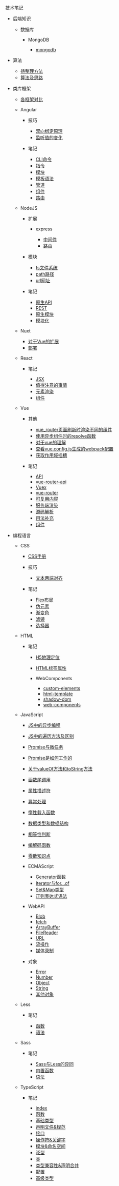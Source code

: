 <div class="sidebar-title">技术笔记</div>
<template id="root-breadcrumb">编程基础</template>

- 后端知识

  - 数据库

    - MongoDB

      - [mongodb](document/技术笔记/编程基础/后端知识/数据库/MongoDB/mongodb.md)

- 算法

  - [待整理方法](document/技术笔记/编程基础/算法/待整理方法.md)
  - [算法及思路](document/技术笔记/编程基础/算法/算法及思路.md)

- 类库框架

  - [各框架对比](document/技术笔记/编程基础/类库框架/各框架对比.md)

  - Angular

    - 技巧

      - [双向绑定原理](document/技术笔记/编程基础/类库框架/Angular/技巧/双向绑定原理.md)
      - [监听值的变化](document/技术笔记/编程基础/类库框架/Angular/技巧/监听值的变化.md)

    - 笔记

      - [CLI命令](document/技术笔记/编程基础/类库框架/Angular/笔记/CLI命令.md)
      - [指令](document/技术笔记/编程基础/类库框架/Angular/笔记/指令.md)
      - [模块](document/技术笔记/编程基础/类库框架/Angular/笔记/模块.md)
      - [模板语法](document/技术笔记/编程基础/类库框架/Angular/笔记/模板语法.md)
      - [管道](document/技术笔记/编程基础/类库框架/Angular/笔记/管道.md)
      - [组件](document/技术笔记/编程基础/类库框架/Angular/笔记/组件.md)
      - [路由](document/技术笔记/编程基础/类库框架/Angular/笔记/路由.md)

  - NodeJS

    - 扩展

      - express

        - [中间件](document/技术笔记/编程基础/类库框架/NodeJS/扩展/express/中间件.md)
        - [路由](document/技术笔记/编程基础/类库框架/NodeJS/扩展/express/路由.md)

    - 模块

      - [fs文件系统](document/技术笔记/编程基础/类库框架/NodeJS/模块/fs文件系统.md)
      - [path路径](document/技术笔记/编程基础/类库框架/NodeJS/模块/path路径.md)
      - [url网址](document/技术笔记/编程基础/类库框架/NodeJS/模块/url网址.md)

    - 笔记

      - [原生API](document/技术笔记/编程基础/类库框架/NodeJS/笔记/原生API.md)
      - [REST](document/技术笔记/编程基础/类库框架/NodeJS/笔记/REST.md)
      - [原生模块](document/技术笔记/编程基础/类库框架/NodeJS/笔记/原生模块.md)
      - [模块化](document/技术笔记/编程基础/类库框架/NodeJS/笔记/模块化.md)

  - Nuxt

    - [对于Vue的扩展](document/技术笔记/编程基础/类库框架/Nuxt/对于Vue的扩展.md)
    - [部署](document/技术笔记/编程基础/类库框架/Nuxt/部署.md)

  - React

    - 笔记

      - [JSX](document/技术笔记/编程基础/类库框架/React/笔记/JSX.md)
      - [值得注意的事情](document/技术笔记/编程基础/类库框架/React/笔记/值得注意的事情.md)
      - [元素渲染](document/技术笔记/编程基础/类库框架/React/笔记/元素渲染.md)
      - [组件](document/技术笔记/编程基础/类库框架/React/笔记/组件.md)

  - Vue

    - 其他

      - [vue_router页面刷新时渲染不同的组件](document/技术笔记/编程基础/类库框架/Vue/其他/vue_router页面刷新时渲染不同的组件.md)
      - [使用异步组件时的resolve函数](document/技术笔记/编程基础/类库框架/Vue/其他/使用异步组件时的resolve函数.md)
      - [对于vue的理解](document/技术笔记/编程基础/类库框架/Vue/其他/对于vue的理解.md)
      - [查看vue.config.js生成的webpack配置](document/技术笔记/编程基础/类库框架/Vue/其他/查看vue.config.js生成的webpack配置.md)
      - [获取作用域插槽](document/技术笔记/编程基础/类库框架/Vue/其他/获取作用域插槽.md)

    - 笔记

      - [API](document/技术笔记/编程基础/类库框架/Vue/笔记/API.md)
      - [vue-router-api](document/技术笔记/编程基础/类库框架/Vue/笔记/vue-router-api.md)
      - [Vuex](document/技术笔记/编程基础/类库框架/Vue/笔记/Vuex.md)
      - [vue-router](document/技术笔记/编程基础/类库框架/Vue/笔记/vue-router.md)
      - [可复用内容](document/技术笔记/编程基础/类库框架/Vue/笔记/可复用内容.md)
      - [服务端渲染](document/技术笔记/编程基础/类库框架/Vue/笔记/服务端渲染.md)
      - [源码解析](document/技术笔记/编程基础/类库框架/Vue/笔记/源码解析.md)
      - [用法补充](document/技术笔记/编程基础/类库框架/Vue/笔记/用法补充.md)
      - [组件](document/技术笔记/编程基础/类库框架/Vue/笔记/组件.md)

- 编程语言

  - CSS

    - [CSS手册](document/技术笔记/编程基础/编程语言/CSS/CSS手册.md)

    - 技巧

      - [文本两端对齐](document/技术笔记/编程基础/编程语言/CSS/技巧/文本两端对齐.md)

    - 笔记

      - [Flex布局](document/技术笔记/编程基础/编程语言/CSS/笔记/Flex布局.md)
      - [伪元素](document/技术笔记/编程基础/编程语言/CSS/笔记/伪元素.md)
      - [渐变色](document/技术笔记/编程基础/编程语言/CSS/笔记/渐变色.md)
      - [滤镜](document/技术笔记/编程基础/编程语言/CSS/笔记/滤镜.md)
      - [选择器](document/技术笔记/编程基础/编程语言/CSS/笔记/选择器.md)

  - HTML

    - 笔记

      - [H5地理定位](document/技术笔记/编程基础/编程语言/HTML/笔记/H5地理定位.md)
      - [HTML标签属性](document/技术笔记/编程基础/编程语言/HTML/笔记/HTML标签属性.md)

      - WebComponents

        - [custom-elements](document/技术笔记/编程基础/编程语言/HTML/笔记/WebComponents/custom-elements.md)
        - [html-template](document/技术笔记/编程基础/编程语言/HTML/笔记/WebComponents/html-template.md)
        - [shadow-dom](document/技术笔记/编程基础/编程语言/HTML/笔记/WebComponents/shadow-dom.md)
        - [web-components](document/技术笔记/编程基础/编程语言/HTML/笔记/WebComponents/web-components.md)

  - JavaScript

    - [JS中的异步编程](document/技术笔记/编程基础/编程语言/JavaScript/JS中的异步编程.md)
    - [JS中的遍历方法及区别](document/技术笔记/编程基础/编程语言/JavaScript/JS中的遍历方法及区别.md)
    - [Promise与微任务](document/技术笔记/编程基础/编程语言/JavaScript/Promise与微任务.md)
    - [Promise是如何工作的](document/技术笔记/编程基础/编程语言/JavaScript/Promise是如何工作的.md)
    - [关于valueOf方法和toString方法](document/技术笔记/编程基础/编程语言/JavaScript/关于valueOf方法和toString方法.md)
    - [函数尾调用](document/技术笔记/编程基础/编程语言/JavaScript/函数尾调用.md)
    - [属性描述符](document/技术笔记/编程基础/编程语言/JavaScript/属性描述符.md)
    - [异常处理](document/技术笔记/编程基础/编程语言/JavaScript/异常处理.md)
    - [惰性载入函数](document/技术笔记/编程基础/编程语言/JavaScript/惰性载入函数.md)
    - [数据类型和数据结构](document/技术笔记/编程基础/编程语言/JavaScript/数据类型和数据结构.md)
    - [相等性判断](document/技术笔记/编程基础/编程语言/JavaScript/相等性判断.md)
    - [编解码函数](document/技术笔记/编程基础/编程语言/JavaScript/编解码函数.md)
    - [零散知识点](document/技术笔记/编程基础/编程语言/JavaScript/零散知识点.md)

    - ECMAScript

      - [Generator函数](document/技术笔记/编程基础/编程语言/JavaScript/ECMAScript/Generator函数.md)
      - [Iterator与for...of](document/技术笔记/编程基础/编程语言/JavaScript/ECMAScript/Iterator与for...of.md)
      - [Set&Map类型](document/技术笔记/编程基础/编程语言/JavaScript/ECMAScript/Set&Map类型.md)
      - [正则表达式语法](document/技术笔记/编程基础/编程语言/JavaScript/ECMAScript/正则表达式语法.md)

    - WebAPI

      - [Blob](document/技术笔记/编程基础/编程语言/JavaScript/WebAPI/Blob.md)
      - [fetch](document/技术笔记/编程基础/编程语言/JavaScript/WebAPI/fetch.md)
      - [ArrayBuffer](document/技术笔记/编程基础/编程语言/JavaScript/WebAPI/ArrayBuffer.md)
      - [FileReader](document/技术笔记/编程基础/编程语言/JavaScript/WebAPI/FileReader.md)
      - [URL](document/技术笔记/编程基础/编程语言/JavaScript/WebAPI/URL.md)
      - [流操作](document/技术笔记/编程基础/编程语言/JavaScript/WebAPI/流操作.md)
      - [媒体录制](document/技术笔记/编程基础/编程语言/JavaScript/WebAPI/媒体录制.md)

    - 对象

      - [Error](document/技术笔记/编程基础/编程语言/JavaScript/对象/Error.md)
      - [Number](document/技术笔记/编程基础/编程语言/JavaScript/对象/Number.md)
      - [Object](document/技术笔记/编程基础/编程语言/JavaScript/对象/Object.md)
      - [String](document/技术笔记/编程基础/编程语言/JavaScript/对象/String.md)
      - [其他对象](document/技术笔记/编程基础/编程语言/JavaScript/对象/其他对象.md)

  - Less

    - 笔记

      - [函数](document/技术笔记/编程基础/编程语言/Less/笔记/函数.md)
      - [语法](document/技术笔记/编程基础/编程语言/Less/笔记/语法.md)

  - Sass

    - 笔记

      - [Sass与Less的异同](document/技术笔记/编程基础/编程语言/Sass/笔记/Sass与Less的异同.md)
      - [内置函数](document/技术笔记/编程基础/编程语言/Sass/笔记/内置函数.md)
      - [语法](document/技术笔记/编程基础/编程语言/Sass/笔记/语法.md)

  - TypeScript

    - 笔记

      - [index](document/技术笔记/编程基础/编程语言/TypeScript/笔记/index.md)
      - [函数](document/技术笔记/编程基础/编程语言/TypeScript/笔记/函数.md)
      - [基础类型](document/技术笔记/编程基础/编程语言/TypeScript/笔记/基础类型.md)
      - [声明文件&规范](document/技术笔记/编程基础/编程语言/TypeScript/笔记/声明文件&规范.md)
      - [接口](document/技术笔记/编程基础/编程语言/TypeScript/笔记/接口.md)
      - [操作符&关键字](document/技术笔记/编程基础/编程语言/TypeScript/笔记/操作符&关键字.md)
      - [模块&命名空间](document/技术笔记/编程基础/编程语言/TypeScript/笔记/模块&命名空间.md)
      - [泛型](document/技术笔记/编程基础/编程语言/TypeScript/笔记/泛型.md)
      - [类](document/技术笔记/编程基础/编程语言/TypeScript/笔记/类.md)
      - [类型兼容性&声明合并](document/技术笔记/编程基础/编程语言/TypeScript/笔记/类型兼容性&声明合并.md)
      - [配置](document/技术笔记/编程基础/编程语言/TypeScript/笔记/配置.md)
      - [高级类型](document/技术笔记/编程基础/编程语言/TypeScript/笔记/高级类型.md)

